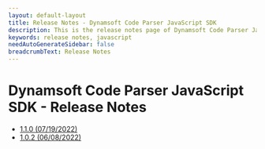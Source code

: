 ```yaml
---
layout: default-layout
title: Release Notes - Dynamsoft Code Parser JavaScript SDK
description: This is the release notes page of Dynamsoft Code Parser JavaScript SDK.
keywords: release notes, javascript
needAutoGenerateSidebar: false
breadcrumbText: Release Notes
---
```


# Dynamsoft Code Parser JavaScript SDK - Release Notes

- [1.1.0   (07/19/2022)](js-1.md/#110-07192022)
- [1.0.2   (06/08/2022)](js-1.md/#102-06082022)
